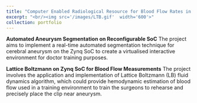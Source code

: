 ```yaml
---
title: "Computer Enabled Radiological Resource for Blood Flow Rates in Aneurysms Using Lattice-Boltzmann"
excerpt: "<br/><img src='/images/LTB.gif'  width='600'>"
collection: portfolio
---
```


**Automated Aneurysm Segmentation on Reconfigurable SoC**
The project aims to implement a real-time automated segmentation technique for cerebral aneurysm on the Zynq SoC to create a virtualised interactive environment for doctor training purposes.

**Lattice Boltzmann on Zynq SoC for Blood Flow Measurements**
The project involves the application and implementation of Lattice Boltzmann (LB) fluid dynamics algorithm, which could provide hemodynamic estimation of blood flow used in a training environment to train the surgeons to rehearse and precisely place the clip near aneurysm.
